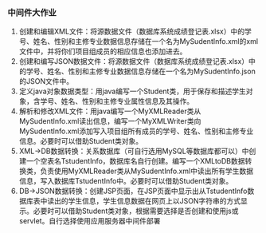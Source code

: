 ### 中间件大作业

1. 创建和编辑XML文件：将源数据文件（数据库系统成绩登记表.xlsx）中的学号、姓名、性别和主修专业数据信息存储在一个名为MySudentInfo.xml的xml文件中，并将你们项目组成员的相应信息也添加进去。
2. 创建和编写JSON数据文件：将源数据文件（数据库系统成绩登记表.xlsx）中的学号、姓名、性别和主修专业数据信息存储在一个名为MySudentInfo.json的JSON文件中。
3. 定义java对象数据类型：用java编写一个Student类，用于保存和描述学生对象，含学号、姓名、性别和主修专业属性信息及其操作。
4. 解析和修改XML文件：用java编写一个MyXMLReader类从MySudentInfo.xml读出信息，编写一个MyXMLWriter类向MySudentInfo.xml添加写入项目组所有成员的学号、姓名、性别和主修专业信息。必要时可以借助Student类对象。
5. XML->DB数据转换：关系数据库（可自行选用MySQL等数据库都可以）中创建一个空表名TstudentInfo，数据库名自行创建。编写一个XMLtoDB数据转换类，负责使用MyXMLReader类从MySudentInfo.xml中读出所有学生数据信息，写入数据库TstudentInfo中。必要时可以借助Student类对象。
6. DB->JSON数据转换：创建JSP页面，在JSP页面中显示出从TstudentInfo数据库表中读出的学生信息，学生信息数据在网页上以JSON字符串的方式显示。必要时可以借助Student类对象，根据需要选择是否创建和使用js或servlet。自行选择使用应用服务器中间件部署

